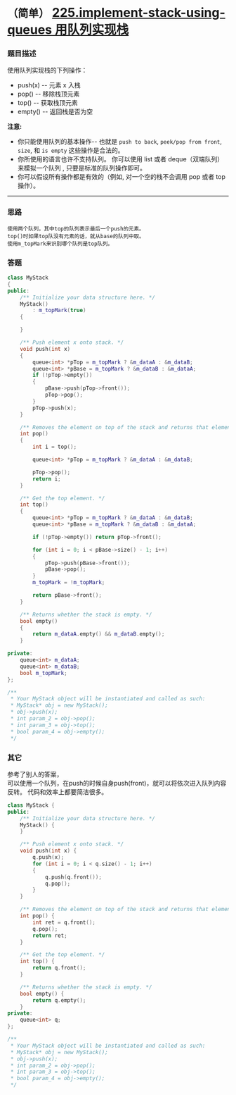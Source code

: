 # `（简单）` [225.implement-stack-using-queues  用队列实现栈](https://leetcode-cn.com/problems/implement-stack-using-queues/)

### 题目描述
<p>使用队列实现栈的下列操作：</p>

<ul>
	<li>push(x) -- 元素 x 入栈</li>
	<li>pop() -- 移除栈顶元素</li>
	<li>top() -- 获取栈顶元素</li>
	<li>empty() -- 返回栈是否为空</li>
</ul>

<p><strong>注意:</strong></p>

<ul>
	<li>你只能使用队列的基本操作-- 也就是&nbsp;<code>push to back</code>, <code>peek/pop from front</code>, <code>size</code>, 和&nbsp;<code>is empty</code>&nbsp;这些操作是合法的。</li>
	<li>你所使用的语言也许不支持队列。&nbsp;你可以使用 list 或者 deque（双端队列）来模拟一个队列&nbsp;, 只要是标准的队列操作即可。</li>
	<li>你可以假设所有操作都是有效的（例如, 对一个空的栈不会调用 pop 或者 top 操作）。</li>
</ul>


---
### 思路
```
使用两个队列，其中top的队列表示最后一个push的元素。
top()时如果top队没有元素的话，就从base的队列中取。
使用m_topMark来识别哪个队列是top队列。
```

### 答题
``` C++
class MyStack 
{
public:
	/** Initialize your data structure here. */
	MyStack() 
		: m_topMark(true)
	{

	}

	/** Push element x onto stack. */
	void push(int x) 
	{
		queue<int> *pTop = m_topMark ? &m_dataA : &m_dataB;
		queue<int> *pBase = m_topMark ? &m_dataB : &m_dataA;
		if (!pTop->empty())
		{
			pBase->push(pTop->front());
			pTop->pop();
		}
		pTop->push(x);
	}

	/** Removes the element on top of the stack and returns that element. */
	int pop()
	{
		int i = top();

		queue<int> *pTop = m_topMark ? &m_dataA : &m_dataB;

		pTop->pop();
		return i;
	}

	/** Get the top element. */
	int top()
	{
		queue<int> *pTop = m_topMark ? &m_dataA : &m_dataB;
		queue<int> *pBase = m_topMark ? &m_dataB : &m_dataA;

		if (!pTop->empty()) return pTop->front();

		for (int i = 0; i < pBase->size() - 1; i++)
		{
			pTop->push(pBase->front());
			pBase->pop();
		}
		m_topMark = !m_topMark;

		return pBase->front();
	}

	/** Returns whether the stack is empty. */
	bool empty()
	{
		return m_dataA.empty() && m_dataB.empty();
	}

private:
	queue<int> m_dataA;
	queue<int> m_dataB;
	bool m_topMark;
};

/**
 * Your MyStack object will be instantiated and called as such:
 * MyStack* obj = new MyStack();
 * obj->push(x);
 * int param_2 = obj->pop();
 * int param_3 = obj->top();
 * bool param_4 = obj->empty();
 */
```

### 其它
参考了别人的答案，  
可以使用一个队列，在push的时候自身push(front)，就可以将依次进入队列内容反转。
代码和效率上都要简洁很多。  


``` C++
class MyStack {
public:
	/** Initialize your data structure here. */
	MyStack() {
	}

	/** Push element x onto stack. */
	void push(int x) {
		q.push(x);
		for (int i = 0; i < q.size() - 1; i++)
		{
			q.push(q.front());
			q.pop();
		}
	}

	/** Removes the element on top of the stack and returns that element. */
	int pop() {
		int ret = q.front();
		q.pop();
		return ret;
	}

	/** Get the top element. */
	int top() {
		return q.front();
	}

	/** Returns whether the stack is empty. */
	bool empty() {
		return q.empty();
	}
private:
	queue<int> q;
};

/**
 * Your MyStack object will be instantiated and called as such:
 * MyStack* obj = new MyStack();
 * obj->push(x);
 * int param_2 = obj->pop();
 * int param_3 = obj->top();
 * bool param_4 = obj->empty();
 */
```
